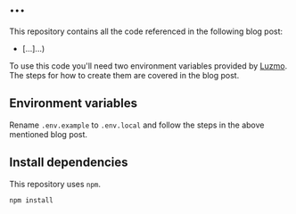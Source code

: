 # ...

This repository contains all the code referenced in the following blog post:

- [...]...)

To use this code you'll need two environment variables provided by [Luzmo](https://www.luzmo.com/). The steps for how to create them are covered in the blog post.

## Environment variables

Rename `.env.example` to `.env.local` and follow the steps in the above mentioned blog post.

## Install dependencies

This repository uses `npm`.

```shell
npm install
```
